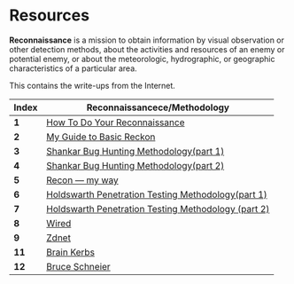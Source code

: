 # Resources
**Reconnaissance** is a mission to obtain information by visual observation or other detection methods, about the activities and resources of an enemy or potential enemy, or about the meteorologic, hydrographic, or geographic characteristics of a particular area.

This contains the write-ups from the Internet.

Index | Reconnaissancece/Methodology
--- | ---
**1** | [How To Do Your Reconnaissance](https://medium.com/bugbountywriteup/guide-to-basic-recon-bug-bounties-recon-)
**2** | [My Guide to Basic Reckon](https://blog.securitybreached.org/2017/11/25/guide-to-basic-recon-for-bugbounty/)
**3** | [Shankar Bug Hunting Methodology(part 1)](https://blog.usejournal.com/bug-hunting-methodology-part-1-91295b2d2066)
**4** | [Shankar Bug Hunting Methodology(part 2)](https://blog.usejournal.com/bug-hunting-methodology-part-2-5579dac06150)
**5** | [Recon — my way](https://medium.com/@ehsahil/recon-my-way-82b7e5f62e21)
**6** | [Holdswarth Penetration Testing Methodology(part 1)](https://medium.com/dvlpr/penetration-testing-methodology-part-1-6-recon-9296c4d07c8a)
**7** | [Holdswarth Penetration Testing Methodology (part 2)](https://medium.com/dvlpr/penetration-testing-methodology-part-1-6-recon-9296c4d07c8a)
**8** | [Wired](https://www.wired.com/categoory/threatlevel)
**9** | [Zdnet](https://www.zdnet.com/blog/security)
**11** | [Brain Kerbs](https://krebsonsecurity.com)
**12** |[Bruce Schneier](https://www.schneier.com)
